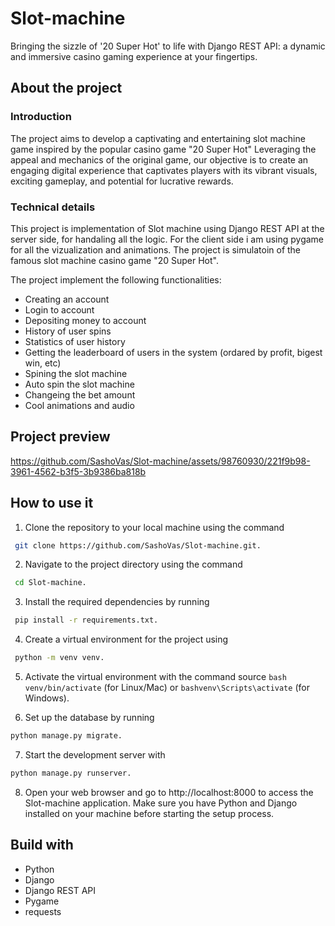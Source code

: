 # Slot-machine

Bringing the sizzle of '20 Super Hot' to life with Django REST API: a dynamic and immersive casino gaming experience at your fingertips.

## About the project

### Introduction

The project aims to develop a captivating and entertaining slot machine game inspired by the popular casino game "20 Super Hot" Leveraging the appeal and mechanics of the original game, our objective is to create an engaging digital experience that captivates players with its vibrant visuals, exciting gameplay, and potential for lucrative rewards.

### Technical details

This project is implementation of Slot machine using Django REST API at the server side, for handaling all the logic.
For the client side i am using pygame for all the vizualization and animations.
The project is simulatoin of the famous slot machine casino game "20 Super Hot".

The project implement the following functionalities:

* Creating an account
* Login to account
* Depositing money to account
* History of user spins
* Statistics of user history
* Getting the leaderboard of users in the system (ordared by profit, bigest win, etc)
* Spining the slot machine
* Auto spin the slot machine
* Changeing the bet amount
* Cool animations and audio
  
## Project preview
https://github.com/SashoVas/Slot-machine/assets/98760930/221f9b98-3961-4562-b3f5-3b9386ba818b


## How to use it

1. Clone the repository to your local machine using the command
```bash
 git clone https://github.com/SashoVas/Slot-machine.git.
```
2. Navigate to the project directory using the command
```bash
 cd Slot-machine.
```
3. Install the required dependencies by running
```bash
 pip install -r requirements.txt.
```
4. Create a virtual environment for the project using
```bash
 python -m venv venv.
```
5. Activate the virtual environment with the command source ```bash venv/bin/activate``` (for Linux/Mac) or ```bashvenv\Scripts\activate``` (for Windows).

6. Set up the database by running
```bash
python manage.py migrate.
```
7. Start the development server with
 ```bash
python manage.py runserver.
```
8. Open your web browser and go to http://localhost:8000 to access the Slot-machine application.
Make sure you have Python and Django installed on your machine before starting the setup process.

## Build with
* Python 
* Django
* Django REST API
* Pygame
* requests